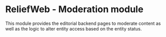 ReliefWeb - Moderation module
=============================

This module provides the editorial backend pages to moderate content as well
as the logic to alter entity access based on the entity status.
